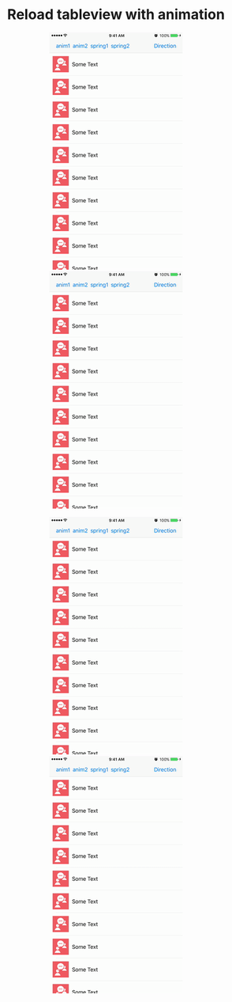 <h1 align="center">Reload tableview with animation</h1>

<p align="center">
  <img src="gifs/left.gif"/>
  <img src="gifs/top.gif"/>
</p>

<p align="center">
  <img src="gifs/top.gif"/>
  <img src="gifs/right.gif"/>
</p>
